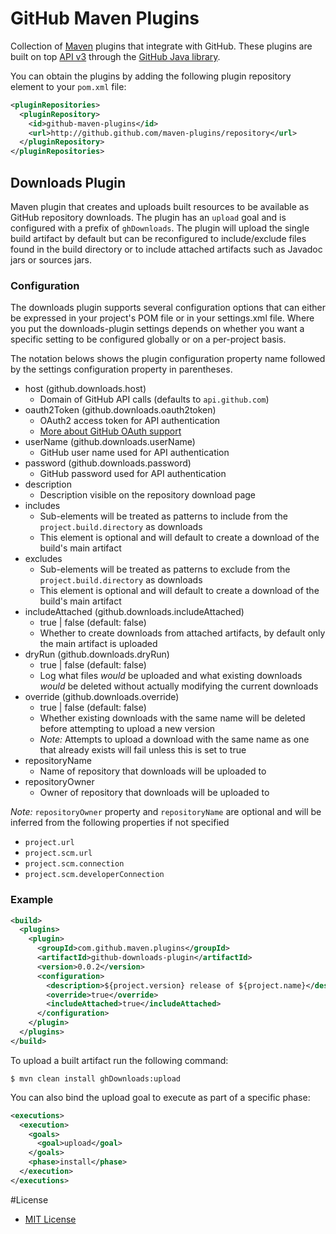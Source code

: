 # GitHub Maven Plugins
Collection of [Maven](http://maven.apache.org/) plugins that integrate with GitHub.
These plugins are built on top [API v3](http://developer.github.com/) through the
[GitHub Java library](https://github.com/eclipse/egit-github/tree/master/org.eclipse.egit.github.core).

You can obtain the plugins by adding the following plugin repository element to your `pom.xml` file:

```xml
<pluginRepositories>
  <pluginRepository>
    <id>github-maven-plugins</id>
    <url>http://github.github.com/maven-plugins/repository</url>
  </pluginRepository>
</pluginRepositories>
```

## Downloads Plugin
Maven plugin that creates and uploads built resources to be available as 
GitHub repository downloads.  The plugin has an `upload` goal and is configured with
a prefix of `ghDownloads`. The plugin will upload the single build artifact by default
but can be reconfigured to include/exclude files found in the build directory or to
include attached artifacts such as Javadoc jars or sources jars.

### Configuration
The downloads plugin supports several configuration options that can either
be expressed in your project's POM file or in your settings.xml file.  Where
you put the downloads-plugin settings depends on whether you want a specific
setting to be configured globally or on a per-project basis.

The notation belows shows the plugin configuration property name followed
by the settings configuration property in parentheses.

* host (github.downloads.host)
  * Domain of GitHub API calls (defaults to `api.github.com`)
* oauth2Token (github.downloads.oauth2token)
  * OAuth2 access token for API authentication
  * [More about GitHub OAuth support](http://developer.github.com/v3/oauth/)
* userName (github.downloads.userName)
  * GitHub user name used for API authentication
* password (github.downloads.password)
  * GitHub password used for API authentication
* description
  * Description visible on the repository download page
* includes
  * Sub-elements will be treated as patterns to include from the `project.build.directory` as downloads
  * This element is optional and will default to create a download of the build's main artifact
* excludes
  * Sub-elements will be treated as patterns to exclude from the `project.build.directory` as downloads
  * This element is optional and will default to create a download of the build's main artifact
* includeAttached (github.downloads.includeAttached)
  * true | false (default: false)
  * Whether to create downloads from attached artifacts, by default only the main artifact is uploaded
* dryRun (github.downloads.dryRun)
  * true | false (default: false)
  * Log what files *would* be uploaded and what existing downloads *would* be deleted without actually modifying the current downloads
* override (github.downloads.override)
  * true | false (default: false)
  * Whether existing downloads with the same name will be deleted before attempting to upload a new version
  * *Note:* Attempts to upload a download with the same name as one that already exists will fail unless this is set to true
* repositoryName
  * Name of repository that downloads will be uploaded to
* repositoryOwner
  * Owner of repository that downloads will be uploaded to

*Note:* `repositoryOwner` property and `repositoryName` are optional and will be inferred from the following properties if not specified

 * `project.url`
 * `project.scm.url`
 * `project.scm.connection`
 * `project.scm.developerConnection`

### Example
```xml
<build>
  <plugins>
    <plugin>
      <groupId>com.github.maven.plugins</groupId>
      <artifactId>github-downloads-plugin</artifactId>
      <version>0.0.2</version>
      <configuration>
        <description>${project.version} release of ${project.name}</description>
        <override>true</override>
        <includeAttached>true</includeAttached>
      </configuration>
    </plugin>
  </plugins>
</build>
```

To upload a built artifact run the following command:

`$ mvn clean install ghDownloads:upload`

You can also bind the upload goal to execute as part of a specific phase:

```xml
<executions>
  <execution>
    <goals>
      <goal>upload</goal>
    </goals>
    <phase>install</phase>
  </execution>
</executions>
```

#License
* [MIT License](http://www.opensource.org/licenses/mit-license.php)
